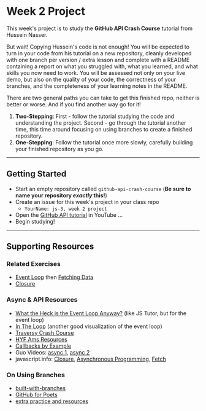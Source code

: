 # Week 2 Project

This week's project is to study the __GitHub API Crash Course__ tutorial from Hussein Nasser.

But wait!  Copying Hussein's code is not enough!  You will be expected to turn in your code from his tutorial on a new repository, cleanly developed with one branch per version / extra lesson and complete with a README containing a report on what you struggled with, what you learned, and what skills you now need to work.   You will be assessed not only on your live demo, but also on the quality of your code, the correctness of your branches, and the completeness of your learning notes in the README.

There are two general paths you can take to get this finished repo, neither is better or worse.  And if you find another way go for it!
1. __Two-Stepping__: First - follow the tutorial studying the code and understanding the project.  Second - go through the tutorial another time, this time around focusing on using branches to create a finished repository.
2. __One-Stepping__: Follow the tutorial once more slowly, carefully building your finished repository as you go.


---

## Getting Started

* Start an empty repository called ```github-api-crash-course``` (__Be sure to name your repository *exactly* this!__)
* Create an issue for this week's project in your class repo
    * ```YourName: js-3, week 2 project```
* Open the [GitHub API tutorial](https://www.youtube.com/watch?v=5QlE6o-iYcE) in YouTube ...
* Begin studying!


---

## Supporting Resources

### Related Exercises
* [Event Loop](./event-looop) then [Fetching Data](./fetching-data)
* [Closure](./closure)

### Async & API Resources
* [What the Heck is the Event Loop Anyway?](http://latentflip.com/loupe/) (like JS Tutor, but for the event loop)
* [In The Loop](https://www.youtube.com/watch?v=cCOL7MC4Pl0) (another good visualization of the event loop)
* [Traversy Crash Course](https://www.youtube.com/watch?v=PoRJizFvM7s)
* [HYF Ams Resources](https://github.com/HackYourFuture/JavaScript2/blob/master/Week2/README.md)
* [Callbacks by Example](https://github.com/elewa-academy/callbacks)
* Guo Videos: [async 1](https://www.youtube.com/watch?v=8_BRW2EGTNE), [async 2](https://www.youtube.com/watch?v=lDecf_xxWKw)
* javascript.info: [Closure](https://javascript.info/closure), [Asynchronous Programming](https://javascript.info/async), [Fetch](https://javascript.info/fetch)

### On Using Branches
* [built-with-branches](https://github.com/HackYourFutureBelgium/built-with-branches)
* [GitHub for Poets](https://www.youtube.com/playlist?list=PLRqwX-V7Uu6ZF9C0YMKuns9sLDzK6zoiV)
* [extra practice and resources](https://github.com/HackYourFutureBelgium/git-github-practice/wiki)

